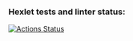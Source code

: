 ### Hexlet tests and linter status:
[![Actions Status](https://github.com/mouzilo/python-project-50/workflows/hexlet-check/badge.svg)](https://github.com/mouzilo/python-project-50/actions)